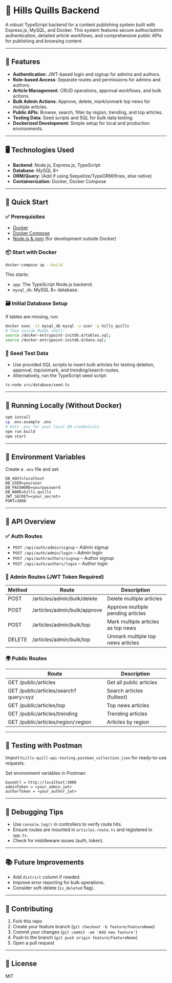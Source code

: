 # 📘 Hills Quills Backend

A robust TypeScript backend for a content publishing system built with Express.js, MySQL, and Docker. This system features secure author/admin authentication, detailed article workflows, and comprehensive public APIs for publishing and browsing content.

---

## 🚀 Features

- **Authentication**: JWT-based login and signup for admins and authors.
- **Role-based Access**: Separate routes and permissions for admins and authors.
- **Article Management**: CRUD operations, approval workflows, and bulk actions.
- **Bulk Admin Actions**: Approve, delete, mark/unmark top news for multiple articles.
- **Public APIs**: Browse, search, filter by region, trending, and top articles.
- **Testing Data**: Seed scripts and SQL for bulk data testing.
- **Dockerized Development**: Simple setup for local and production environments.

---

## 🖥️ Technologies Used

- **Backend**: Node.js, Express.js, TypeScript
- **Database**: MySQL 8+
- **ORM/Query**: (Add if using Sequelize/TypeORM/Knex, else native)
- **Containerization**: Docker, Docker Compose

---

## 🐳 Quick Start

### ✅ Prerequisites

- [Docker](https://www.docker.com/)
- [Docker Compose](https://docs.docker.com/compose/)
- [Node.js & npm](https://nodejs.org/) (for development outside Docker)

### 📦 Start with Docker

```bash
docker-compose up --build
```

This starts:
- `app`: The TypeScript Node.js backend.
- `mysql_db`: MySQL 8+ database.

### 🗃️ Initial Database Setup

If tables are missing, run:
```bash
docker exec -it mysql_db mysql -u user -p hills_quills
# Then inside MySQL shell:
source /docker-entrypoint-initdb.d/tables.sql;
source /docker-entrypoint-initdb.d/data.sql;
```

### 🧪 Seed Test Data

- Use provided SQL scripts to insert bulk articles for testing deletion, approval, top/unmark, and trending/search routes.
- Alternatively, run the TypeScript seed script:

```bash
ts-node src/database/seed.ts
```

---

## 🏁 Running Locally (Without Docker)

```bash
npm install
cp .env.example .env
# Edit .env for your local DB credentials
npm run build
npm start
```

---

## 🔑 Environment Variables

Create a `.env` file and set:

```
DB_HOST=localhost
DB_USER=youruser
DB_PASSWORD=yourpassword
DB_NAME=hills_quills
JWT_SECRET=<your_secret>
PORT=3000
```

---

## 🔗 API Overview

### ✅ Auth Routes

- `POST /api/auth/admin/signup` – Admin signup
- `POST /api/auth/admin/login` – Admin login
- `POST /api/auth/authors/signup` – Author signup
- `POST /api/auth/authors/login` – Author login

### 🔐 Admin Routes (JWT Token Required)

| Method   | Route                          | Description                                 |
|----------|------------------------------- |---------------------------------------------|
| POST     | /articles/admin/bulk/delete    | Delete multiple articles                    |
| POST     | /articles/admin/bulk/approve   | Approve multiple pending articles           |
| POST     | /articles/admin/bulk/top       | Mark multiple articles as top news          |
| DELETE   | /articles/admin/bulk/top       | Unmark multiple top news articles           |

### 🌍 Public Routes

| Route                                     | Description                   |
|--------------------------------------------|-------------------------------|
| GET /public/articles                      | Get all public articles       |
| GET /public/articles/search?query=xyz     | Search articles (fulltext)    |
| GET /public/articles/top                  | Top news articles             |
| GET /public/articles/trending             | Trending articles             |
| GET /public/articles/region/:region       | Articles by region            |

---

## 🧪 Testing with Postman

Import `hiills-quill-api-testing.postman_collection.json` for ready-to-use requests.

Set environment variables in Postman:

```
baseUrl = http://localhost:3000
adminToken = <your_admin_jwt>
authorToken = <your_author_jwt>
```

---

## 🐞 Debugging Tips

- Use `console.log()` in controllers to verify route hits.
- Ensure routes are mounted in `articles.route.ts` and registered in `app.ts`.
- Check for middleware issues (auth, token).

---

## 📚 Future Improvements

- Add `district` column if needed.
- Improve error reporting for bulk operations.
- Consider soft-delete (`is_deleted` flag).

---

## 🤝 Contributing

1. Fork this repo
2. Create your feature branch (`git checkout -b feature/FeatureName`)
3. Commit your changes (`git commit -am 'Add new feature'`)
4. Push to the branch (`git push origin feature/FeatureName`)
5. Open a pull request

---

## 📄 License

MIT

